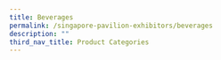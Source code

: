 ```yaml
---
title: Beverages
permalink: /singapore-pavilion-exhibitors/beverages
description: ""
third_nav_title: Product Categories
---
```

